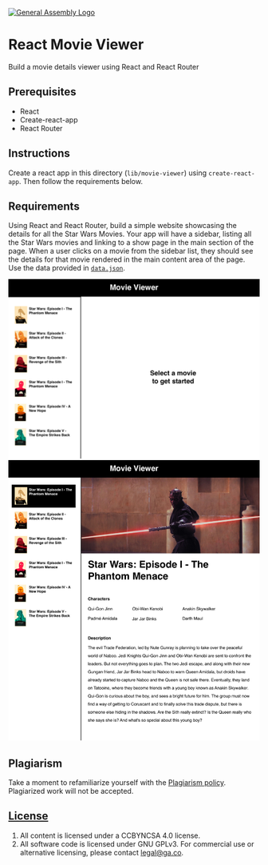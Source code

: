 [![General Assembly Logo](https://camo.githubusercontent.com/1a91b05b8f4d44b5bbfb83abac2b0996d8e26c92/687474703a2f2f692e696d6775722e636f6d2f6b6538555354712e706e67)](https://generalassemb.ly/education/web-development-immersive)

# React Movie Viewer

Build a movie details viewer using React and React Router

## Prerequisites

* React
* Create-react-app
* React Router

## Instructions

Create a react app in this directory (`lib/movie-viewer`) using
`create-react-app`. Then follow the requirements below.

## Requirements

Using React and React Router, build a simple website showcasing the details for
all the Star Wars Movies. Your app will have a sidebar, listing all the Star Wars
movies and linking to a show page in the main section of the page. When a user
clicks on a movie from the sidebar list, they should see the details for that
movie rendered in the main content area of the page. Use the data provided in
[`data.json`](./data.json).

![Homepage](wdi-star-wars-movie-viewer-homepage-default.png)
![Homepage](wdi-star-wars-movie-viewer-showpage.png)

## Plagiarism

Take a moment to refamiliarize yourself with the [Plagiarism policy](https://git.generalassemb.ly/DC-WDI/Administrative/blob/master/plagiarism.md). Plagiarized work will not be accepted.

## [License](LICENSE)

1.  All content is licensed under a CC­BY­NC­SA 4.0 license.
1.  All software code is licensed under GNU GPLv3. For commercial use or
    alternative licensing, please contact legal@ga.co.
